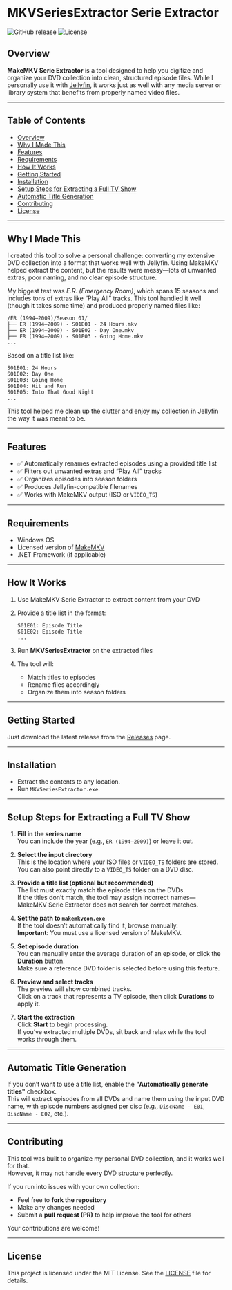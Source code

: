 # MKVSeriesExtractor Serie Extractor

![GitHub release](https://img.shields.io/github/v/release/MikeDaSpike/MKVSeriesExtractor)
![License](https://img.shields.io/github/license/MikeDaSpike/MKVSeriesExtractor)

## Overview

**MakeMKV Serie Extractor** is a tool designed to help you digitize and organize your DVD collection into clean, structured episode files. While I personally use it with [Jellyfin](https://jellyfin.org/), it works just as well with any media server or library system that benefits from properly named video files.

---

## Table of Contents

- [Overview](#overview)
- [Why I Made This](#why-i-made-this)
- [Features](#features)
- [Requirements](#requirements)
- [How It Works](#how-it-works)
- [Getting Started](#getting-started)
- [Installation](#installation)
- [Setup Steps for Extracting a Full TV Show](#setup-steps-for-extracting-a-full-tv-show)
- [Automatic Title Generation](#automatic-title-generation)
- [Contributing](#contributing)
- [License](#license)

---

## Why I Made This

I created this tool to solve a personal challenge: converting my extensive DVD collection into a format that works well with Jellyfin. Using MakeMKV helped extract the content, but the results were messy—lots of unwanted extras, poor naming, and no clear episode structure.

My biggest test was *E.R. (Emergency Room)*, which spans 15 seasons and includes tons of extras like “Play All” tracks. This tool handled it well (though it takes some time) and produced properly named files like:

```
/ER (1994–2009)/Season 01/
├── ER (1994–2009) - S01E01 - 24 Hours.mkv
├── ER (1994–2009) - S01E02 - Day One.mkv
├── ER (1994–2009) - S01E03 - Going Home.mkv
...
```

Based on a title list like:

```
S01E01: 24 Hours  
S01E02: Day One  
S01E03: Going Home  
S01E04: Hit and Run  
S01E05: Into That Good Night  
...
```

This tool helped me clean up the clutter and enjoy my collection in Jellyfin the way it was meant to be.

---

## Features

- ✅ Automatically renames extracted episodes using a provided title list  
- ✅ Filters out unwanted extras and “Play All” tracks  
- ✅ Organizes episodes into season folders  
- ✅ Produces Jellyfin-compatible filenames  
- ✅ Works with MakeMKV output (ISO or `VIDEO_TS`)

---

## Requirements

- Windows OS  
- Licensed version of [MakeMKV](https://www.makemkv.com/)  
- .NET Framework (if applicable)

---

## How It Works

1. Use MakeMKV Serie Extractor to extract content from your DVD  
2. Provide a title list in the format:

   ```
   S01E01: Episode Title  
   S01E02: Episode Title  
   ...
   ```

3. Run **MKVSeriesExtractor** on the extracted files  
4. The tool will:
   - Match titles to episodes  
   - Rename files accordingly  
   - Organize them into season folders

---

## Getting Started

Just download the latest release from the [Releases](https://github.com/MikeDaSpike/MKVSeriesExtractor/releases) page.

---

## Installation

- Extract the contents to any location.  
- Run `MKVSeriesExtractor.exe`.

---

## Setup Steps for Extracting a Full TV Show

1. **Fill in the series name**  
   You can include the year (e.g., `ER (1994–2009)`) or leave it out.

2. **Select the input directory**  
   This is the location where your ISO files or `VIDEO_TS` folders are stored.  
   You can also point directly to a `VIDEO_TS` folder on a DVD disc.

3. **Provide a title list (optional but recommended)**  
   The list must exactly match the episode titles on the DVDs.  
   If the titles don’t match, the tool may assign incorrect names—MakeMKV Serie Extractor does not search for correct matches.

4. **Set the path to `makemkvcon.exe`**  
   If the tool doesn’t automatically find it, browse manually.  
   **Important**: You must use a licensed version of MakeMKV.

5. **Set episode duration**  
   You can manually enter the average duration of an episode, or click the **Duration** button.  
   Make sure a reference DVD folder is selected before using this feature.

6. **Preview and select tracks**  
   The preview will show combined tracks.  
   Click on a track that represents a TV episode, then click **Durations** to apply it.

7. **Start the extraction**  
   Click **Start** to begin processing.  
   If you’ve extracted multiple DVDs, sit back and relax while the tool works through them.

---

## Automatic Title Generation

If you don’t want to use a title list, enable the **"Automatically generate titles"** checkbox.  
This will extract episodes from all DVDs and name them using the input DVD name, with episode numbers assigned per disc (e.g., `DiscName - E01`, `DiscName - E02`, etc.).

---

## Contributing

This tool was built to organize my personal DVD collection, and it works well for that.  
However, it may not handle every DVD structure perfectly.

If you run into issues with your own collection:

- Feel free to **fork the repository**  
- Make any changes needed  
- Submit a **pull request (PR)** to help improve the tool for others

Your contributions are welcome!

---

## License

This project is licensed under the MIT License. See the [LICENSE](LICENSE) file for details.
```

